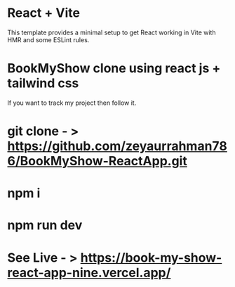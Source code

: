 # React + Vite

This template provides a minimal setup to get React working in Vite with HMR and some ESLint rules.


# BookMyShow clone using react js + tailwind css

If you want to track my project then follow it.

# git clone  - > https://github.com/zeyaurrahman786/BookMyShow-ReactApp.git
# npm i 
# npm run dev 


# See Live  - > https://book-my-show-react-app-nine.vercel.app/
